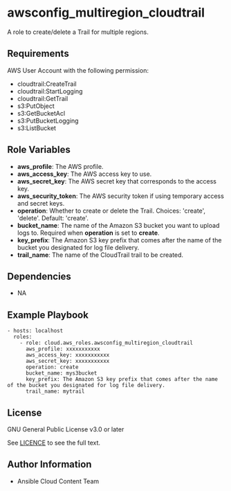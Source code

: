 awsconfig_multiregion_cloudtrail
==================

A role to create/delete a Trail for multiple regions.

Requirements
------------

AWS User Account with the following permission:

* cloudtrail:CreateTrail
* cloudtrail:StartLogging
* cloudtrail:GetTrail
* s3:PutObject
* s3:GetBucketAcl
* s3:PutBucketLogging
* s3:ListBucket

Role Variables
--------------

* **aws_profile**: The AWS profile.
* **aws_access_key**: The AWS access key to use.
* **aws_secret_key**: The AWS secret key that corresponds to the access key.
* **aws_security_token**: The AWS security token if using temporary access and secret keys.
* **operation**: Whether to create or delete the Trail. Choices: 'create', 'delete'. Default: 'create'.
* **bucket_name**: The name of the Amazon S3 bucket you want to upload logs to. Required when **operation** is set to **create**.
* **key_prefix**: The Amazon S3 key prefix that comes after the name of the bucket you designated for log file delivery.
* **trail_name**: The name of the CloudTrail trail to be created.

Dependencies
------------

- NA

Example Playbook
----------------

    - hosts: localhost
      roles:
        - role: cloud.aws_roles.awsconfig_multiregion_cloudtrail
          aws_profile: xxxxxxxxxxx
          aws_access_key: xxxxxxxxxxx
          aws_secret_key: xxxxxxxxxxx
          operation: create
          bucket_name: mys3bucket
          key_prefix: The Amazon S3 key prefix that comes after the name of the bucket you designated for log file delivery.
          trail_name: mytrail

License
-------

GNU General Public License v3.0 or later

See [LICENCE](https://github.com/ansible-collections/cloud.azure_roles/blob/main/LICENSE) to see the full text.

Author Information
------------------

- Ansible Cloud Content Team